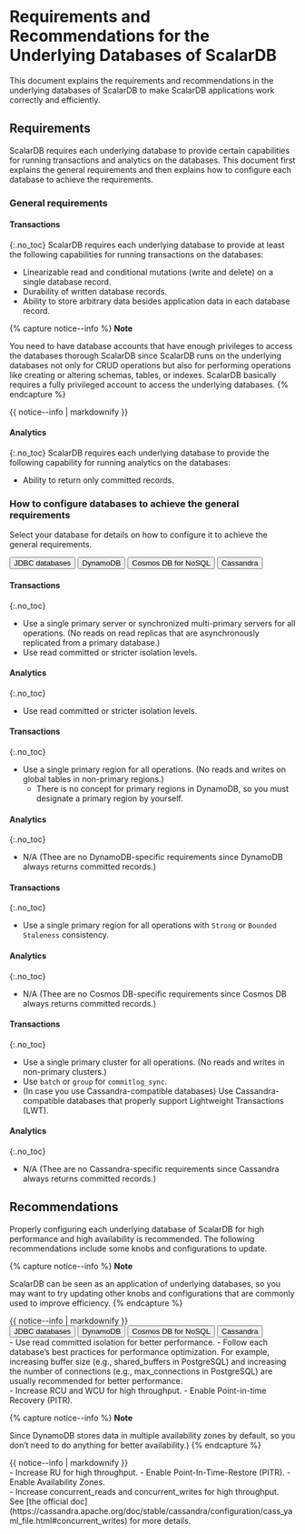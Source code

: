 # Requirements and Recommendations for the Underlying Databases of ScalarDB

This document explains the requirements and recommendations in the underlying databases of ScalarDB to make ScalarDB applications work correctly and efficiently.

## Requirements

ScalarDB requires each underlying database to provide certain capabilities for running transactions and analytics on the databases. This document first explains the general requirements and then explains how to configure each database to achieve the requirements.

### General requirements

#### Transactions
{:.no_toc}
ScalarDB requires each underlying database to provide at least the following capabilities for running transactions on the databases:
- Linearizable read and conditional mutations (write and delete) on a single database record.
- Durability of written database records.
- Ability to store arbitrary data besides application data in each database record.

{% capture notice--info %}
**Note**

You need to have database accounts that have enough privileges to access the databases thorough ScalarDB since ScalarDB runs on the underlying databases not only for CRUD operations but also for performing operations like creating or altering schemas, tables, or indexes. ScalarDB basically requires a fully privileged account to access the underlying databases.
{% endcapture %}

<div class="notice--info">{{ notice--info | markdownify }}</div>

#### Analytics
{:.no_toc}
ScalarDB requires each underlying database to provide the following capability for running analytics on the databases:
- Ability to return only committed records.

### How to configure databases to achieve the general requirements

Select your database for details on how to configure it to achieve the general requirements.

<div id="tabset-1">
<div class="tab">
  <button class="tablinks" onclick="openTab(event, 'JDBC_databases', 'tabset-1')" id="defaultOpen-1">JDBC databases</button>
  <button class="tablinks" onclick="openTab(event, 'DynamoDB', 'tabset-1')">DynamoDB</button>
  <button class="tablinks" onclick="openTab(event, 'Cosmos_DB_for_NoSQL', 'tabset-1')">Cosmos DB for NoSQL</button>
  <button class="tablinks" onclick="openTab(event, 'Cassandra', 'tabset-1')">Cassandra</button>
</div>

<div id="JDBC_databases" class="tabcontent" markdown="1">

#### Transactions
{:.no_toc}
- Use a single primary server or synchronized multi-primary servers for all operations. (No reads on read replicas that are asynchronously replicated from a primary database.)
- Use read committed or stricter isolation levels.

#### Analytics
{:.no_toc}
- Use read committed or stricter isolation levels.

</div>

<div id="DynamoDB" class="tabcontent" markdown="1">

#### Transactions
{:.no_toc}
- Use a single primary region for all operations. (No reads and writes on global tables in non-primary regions.)
  - There is no concept for primary regions in DynamoDB, so you must designate a primary region by yourself.

#### Analytics
{:.no_toc}
- N/A (Thee are no DynamoDB-specific requirements since DynamoDB always returns committed records.)

</div>

<div id="Cosmos_DB_for_NoSQL" class="tabcontent" markdown="1">

#### Transactions
{:.no_toc}
- Use a single primary region for all operations with `Strong` or `Bounded Staleness` consistency.

#### Analytics
{:.no_toc}
- N/A (Thee are no Cosmos DB-specific requirements since Cosmos DB always returns committed records.)

</div>

<div id="Cassandra" class="tabcontent" markdown="1">

#### Transactions
{:.no_toc}
- Use a single primary cluster for all operations. (No reads and writes in non-primary clusters.)
- Use `batch` or `group` for `commitlog_sync`.
- (In case you use Cassandra-compatible databases) Use Cassandra-compatible databases that properly support Lightweight Transactions (LWT).

#### Analytics
{:.no_toc}
- N/A (Thee are no Cassandra-specific requirements since Cassandra always returns committed records.)

</div>
</div>

## Recommendations

Properly configuring each underlying database of ScalarDB for high performance and high availability is recommended. The following recommendations include some knobs and configurations to update.

{% capture notice--info %}
**Note**

ScalarDB can be seen as an application of underlying databases, so you may want to try updating other knobs and configurations that are commonly used to improve efficiency.
{% endcapture %}
<div class="notice--info">{{ notice--info | markdownify }}</div>

<div id="tabset-2">
<div class="tab">
  <button class="tablinks" onclick="openTab(event, 'JDBC_databases2', 'tabset-2')" id="defaultOpen-2">JDBC databases</button>
  <button class="tablinks" onclick="openTab(event, 'DynamoDB2', 'tabset-2')">DynamoDB</button>
  <button class="tablinks" onclick="openTab(event, 'Cosmos_DB_for_NoSQL2', 'tabset-2')">Cosmos DB for NoSQL</button>
  <button class="tablinks" onclick="openTab(event, 'Cassandra2', 'tabset-2')">Cassandra</button>
</div>

<div id="JDBC_databases2" class="tabcontent" markdown="1">
- Use read committed isolation for better performance.
- Follow each database’s best practices for performance optimization. For example, increasing buffer size (e.g., shared_buffers in PostgreSQL) and increasing the number of connections (e.g., max_connections in PostgreSQL) are usually recommended for better performance.
</div>

<div id="DynamoDB2" class="tabcontent" markdown="1">
- Increase RCU and WCU for high throughput.
- Enable Point-in-time Recovery (PITR).

{% capture notice--info %}
**Note**

Since DynamoDB stores data in multiple availability zones by default, so you don’t need to do anything for better availability.)
{% endcapture %}
<div class="notice--info">{{ notice--info | markdownify }}</div>
</div>

<div id="Cosmos_DB_for_NoSQL2" class="tabcontent" markdown="1">
- Increase RU for high throughput.
- Enable Point-In-Time-Restore (PITR).
- Enable Availability Zones.
</div>

<div id="Cassandra2" class="tabcontent" markdown="1">
- Increase concurrent_reads and concurrent_writes for high throughput. See [the official doc](https://cassandra.apache.org/doc/stable/cassandra/configuration/cass_yaml_file.html#concurrent_writes) for more details.
</div>

</div>
